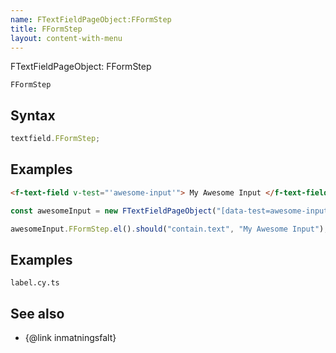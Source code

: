 ```yaml
---
name: FTextFieldPageObject:FFormStep
title: FFormStep
layout: content-with-menu
---
```


FTextFieldPageObject: FFormStep

`FFormStep`

## Syntax

```ts
textfield.FFormStep;
```

## Examples

```html static
<f-text-field v-test="'awesome-input'"> My Awesome Input </f-text-field>
```

```ts
const awesomeInput = new FTextFieldPageObject("[data-test=awesome-input]");

awesomeInput.FFormStep.el().should("contain.text", "My Awesome Input");
```

## Examples

```import
label.cy.ts
```

## See also

-   {@link inmatningsfalt}
